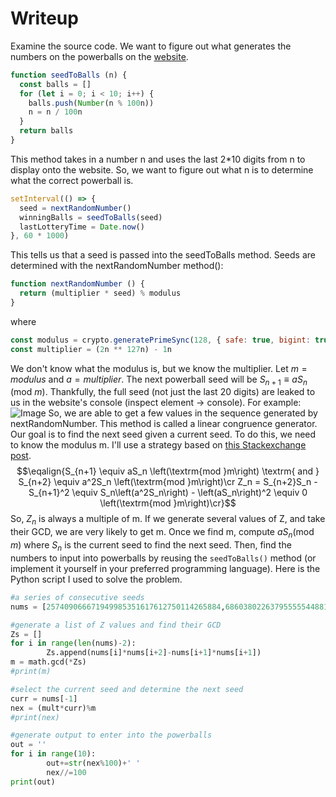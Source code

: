 # Writeup
Examine the source code. We want to figure out what generates the numbers on the powerballs on the [website](https://powerball.chall.pwnoh.io/).
```js
function seedToBalls (n) {
  const balls = []
  for (let i = 0; i < 10; i++) {
    balls.push(Number(n % 100n))
    n = n / 100n
  }
  return balls
}
```
This method takes in a number n and uses the last 2*10 digits from n to display onto the website. So, we want to figure out what n is to determine what the correct powerball is.
```js
setInterval(() => {
  seed = nextRandomNumber()
  winningBalls = seedToBalls(seed)
  lastLotteryTime = Date.now()
}, 60 * 1000)
```
This tells us that a seed is passed into the seedToBalls method. Seeds are determined with the nextRandomNumber method():
```js
function nextRandomNumber () {
  return (multiplier * seed) % modulus
}
```
where
```js
const modulus = crypto.generatePrimeSync(128, { safe: true, bigint: true })
const multiplier = (2n ** 127n) - 1n
```
We don't know what the modulus is, but we know the multiplier. Let $m = modulus$ and $a = multiplier$. The next powerball seed will be $S_{n+1} ≡ aS_{n} \, \left(\textrm{mod }m\right)$. Thankfully, the full seed (not just the last 20 digits) are leaked to us in the website's console (inspect element → console). For example:
![Image](https://user-images.githubusercontent.com/42781218/200150250-1e8da4bb-351e-46c0-8ea0-f78641045293.png)
So, we are able to get a few values in the sequence generated by nextRandomNumber. This method is called a linear congruence generator. Our goal is to find the next seed given a current seed. To do this, we need to know the modulus m. I'll use a strategy based on [this Stackexchange post](https://imgur.com/a/RrxEU). 
$$\eqalign{S_{n+1} \equiv aS_n \left(\textrm{mod }m\right) \textrm{ and } S_{n+2} \equiv a^2S_n \left(\textrm{mod }m\right)\cr Z_n = S_{n+2}S_n - S_{n+1}^2 \equiv S_n\left(a^2S_n\right) - \left(aS_n\right)^2 \equiv 0 \left(\textrm{mod }m\right)\cr}$$
So, $Z_n$ is always a multiple of m. If we generate several values of Z, and take their GCD, we are very likely to get m. Once we find m, compute $aS_n \left(\textrm{mod }m\right)$ where $S_n$ is the current seed to find the next seed. Then, find the numbers to input into powerballs by reusing the `seedToBalls()` method (or implement it yourself in your preferred programming language). Here is the Python script I used to solve the problem.
```py
#a series of consecutive seeds
nums = [257409066671949985351617612750114265884,68603802263795555544881332070057637953,173661655731435739553611354559065411297,9386921835783678611693775477561382788]

#generate a list of Z values and find their GCD
Zs = []
for i in range(len(nums)-2):
        Zs.append(nums[i]*nums[i+2]-nums[i+1]*nums[i+1])
m = math.gcd(*Zs)
#print(m)

#select the current seed and determine the next seed
curr = nums[-1]
nex = (mult*curr)%m
#print(nex)

#generate output to enter into the powerballs
out = ''
for i in range(10):
        out+=str(nex%100)+' '
        nex//=100
print(out)
```
